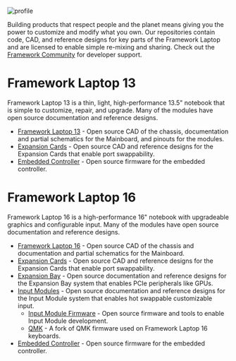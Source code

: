 ![profile](https://github.com/FrameworkComputer/.github/assets/28994301/e3a55016-a75b-4388-af53-2db0d46fec14)

Building products that respect people and the planet means giving you the power to customize and modify what you own.
Our repositories contain code, CAD, and reference designs for key parts of the Framework Laptop and are licensed to enable simple re-mixing and sharing.
Check out the [Framework Community](https://community.frame.work/c/developer-program/85) for developer support.

# Framework Laptop 13
Framework Laptop 13 is a thin, light, high-performance 13.5" notebook that is simple to customize, repair, and upgrade.  Many of the modules have open source documentation and reference designs.

 * [Framework Laptop 13](https://github.com/FrameworkComputer/Framework-Laptop-13) - Open source CAD of the chassis, documentation and partial schematics for the Mainboard, and pinouts for the modules.
 * [Expansion Cards](https://github.com/FrameworkComputer/ExpansionCards) - Open source CAD and reference designs for the Expansion Cards that enable port swappability.
 * [Embedded Controller](https://github.com/FrameworkComputer/EmbeddedController) - Open source firmware for the embedded controller.

# Framework Laptop 16
Framework Laptop 16 is a high-performance 16" notebook with upgradeable graphics and configurable input.  Many of the modules have open source documentation and reference designs.

 * [Framework Laptop 16](https://github.com/FrameworkComputer/Framework-Laptop-16) - Open source CAD of the chassis and documentation and partial schematics for the Mainboard.
 * [Expansion Cards](https://github.com/FrameworkComputer/ExpansionCards) - Open source CAD and reference designs for the Expansion Cards that enable port swappability.
 * [Expansion Bay](https://github.com/FrameworkComputer/expansionbay) - Open source documentation and reference designs for the Expansion Bay system that enables PCIe peripherals like GPUs.
 * [Input Modules](https://github.com/FrameworkComputer/inputmodules) - Open source documentation and reference designs for the Input Module system that enables hot swappable customizable input.
   * [Input Module Firmware](https://github.com/FrameworkComputer/inputmodule-rs) - Open source firmware and tools to enable Input Module development.
   * [QMK](https://github.com/FrameworkComputer/qmk_firmware) - A fork of QMK firmware used on Framework Laptop 16 keyboards.
 * [Embedded Controller](https://github.com/FrameworkComputer/EmbeddedController) - Open source firmware for the embedded controller.
